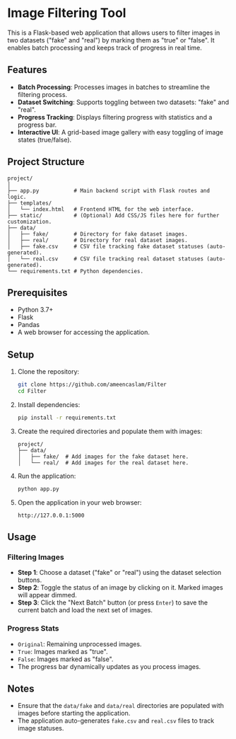 
# Image Filtering Tool

This is a Flask-based web application that allows users to filter images in two datasets ("fake" and "real") by marking them as "true" or "false". It enables batch processing and keeps track of progress in real time. 

## Features

- **Batch Processing**: Processes images in batches to streamline the filtering process.
- **Dataset Switching**: Supports toggling between two datasets: "fake" and "real".
- **Progress Tracking**: Displays filtering progress with statistics and a progress bar.
- **Interactive UI**: A grid-based image gallery with easy toggling of image states (true/false).

## Project Structure

```plaintext
project/
│
├── app.py           # Main backend script with Flask routes and logic.
├── templates/
│   └── index.html   # Frontend HTML for the web interface.
├── static/          # (Optional) Add CSS/JS files here for further customization.
├── data/
│   ├── fake/        # Directory for fake dataset images.
│   ├── real/        # Directory for real dataset images.
│   ├── fake.csv     # CSV file tracking fake dataset statuses (auto-generated).
│   └── real.csv     # CSV file tracking real dataset statuses (auto-generated).
└── requirements.txt # Python dependencies.
```

## Prerequisites

- Python 3.7+
- Flask
- Pandas
- A web browser for accessing the application.

## Setup

1. Clone the repository:
    ```bash
    git clone https://github.com/ameencaslam/Filter
    cd Filter
    ```

2. Install dependencies:
    ```bash
    pip install -r requirements.txt
    ```

3. Create the required directories and populate them with images:
    ```plaintext
    project/
    ├── data/
    │   ├── fake/  # Add images for the fake dataset here.
    │   └── real/  # Add images for the real dataset here.
    ```

4. Run the application:
    ```bash
    python app.py
    ```

5. Open the application in your web browser:
    ```plaintext
    http://127.0.0.1:5000
    ```

## Usage

### Filtering Images
- **Step 1**: Choose a dataset ("fake" or "real") using the dataset selection buttons.
- **Step 2**: Toggle the status of an image by clicking on it. Marked images will appear dimmed.
- **Step 3**: Click the "Next Batch" button (or press `Enter`) to save the current batch and load the next set of images.

### Progress Stats
- `Original`: Remaining unprocessed images.
- `True`: Images marked as "true".
- `False`: Images marked as "false".
- The progress bar dynamically updates as you process images.

## Notes

- Ensure that the `data/fake` and `data/real` directories are populated with images before starting the application.
- The application auto-generates `fake.csv` and `real.csv` files to track image statuses.
